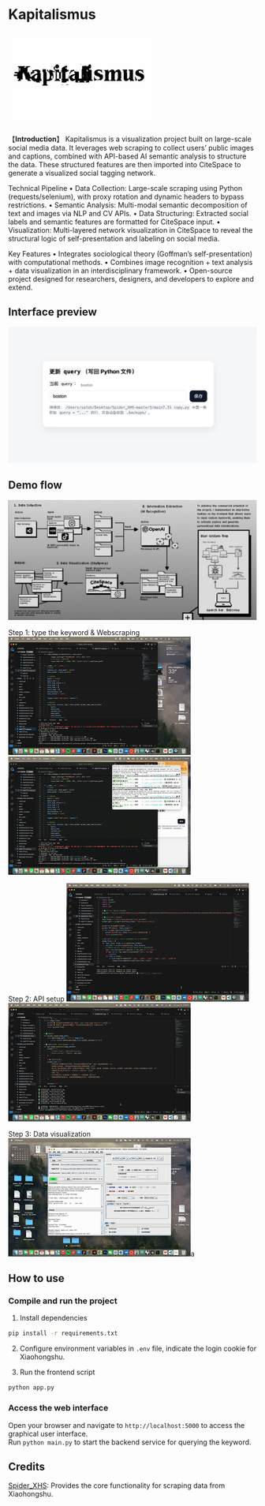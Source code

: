 
# Kapitalismus
<img src="./doc/icon.png" alt="icon" width="300">

【**Introduction**】
Kapitalismus is a visualization project built on large-scale social media data.
It leverages web scraping to collect users’ public images and captions, combined with API-based AI semantic analysis to structure the data. These structured features are then imported into CiteSpace to generate a visualized social tagging network.

Technical Pipeline
	•	Data Collection: Large-scale scraping using Python (requests/selenium), with proxy rotation and dynamic headers to bypass restrictions.
	•	Semantic Analysis: Multi-modal semantic decomposition of text and images via NLP and CV APIs.
	•	Data Structuring: Extracted social labels and semantic features are formatted for CiteSpace input.
	•	Visualization: Multi-layered network visualization in CiteSpace to reveal the structural logic of self-presentation and labeling on social media.

Key Features
	•	Integrates sociological theory (Goffman’s self-presentation) with computational methods.
	•	Combines image recognition + text analysis + data visualization in an interdisciplinary framework.
	•	Open-source project designed for researchers, designers, and developers to explore and extend.


## Interface preview
![img.png](doc/screenshot.png)

## Demo flow
![img.png](doc/workflow.png)

Step 1: type the keyword & Webscraping
![img.gif](doc/Webscraping.gif)
![img.gif](doc/post.gif)

Step 2: API setup
![img.gif](doc/APIfitin.gif)
![img.gif](doc/APIresult.gif)

Step 3: Data visualization
![img.gif](doc/Datavisualization.gif)a

## How to use
### Compile and run the project
1. Install dependencies
```bash
pip install -r requirements.txt
```
2. Configure environment variables in `.env` file, indicate the login cookie for Xiaohongshu.

3. Run the frontend script
```bash
python app.py
```
### Access the web interface
Open your browser and navigate to `http://localhost:5000` to access the graphical user interface.  
Run `python main.py` to start the backend service for querying the keyword.

## Credits
[Spider_XHS](https://github.com/cv-cat/Spider_XHS): Provides the core functionality for scraping data from Xiaohongshu.

